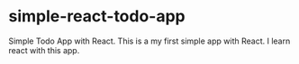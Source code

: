 # simple-react-todo-app

Simple Todo App with React. This is a my first simple app with React. I learn react with this app.
